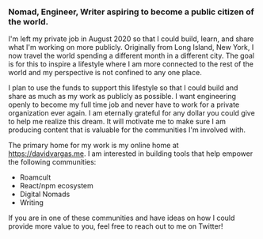 ### Nomad, Engineer, Writer aspiring to become a public citizen of the world.

I'm left my private job in August 2020 so that I could build, learn, and share what I'm working on more publicly. Originally from Long Island, New York, I now travel the world spending a different month in a different city. The goal is for this to inspire a lifestyle where I am more connected to the rest of the world and my perspective is not confined to any one place.

I plan to use the funds to support this lifestyle so that I could build and share as much as my work as publicly as possible. I want engineering openly to become my full time job and never have to work for a private organization ever again. I am eternally grateful for any dollar you could give to help me realize this dream. It will motivate me to make sure I am producing content that is valuable for the communities I'm involved with.

The primary home for my work is my online home at https://davidvargas.me. I am interested in building tools that help empower the following communities:

- Roamcult
- React/npm ecosystem
- Digital Nomads
- Writing

If you are in one of these communities and have ideas on how I could provide more value to you, feel free to reach out to me on Twitter!
